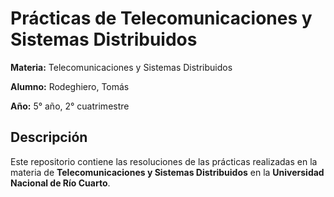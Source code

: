 # Prácticas de Telecomunicaciones y Sistemas Distribuidos

**Materia:** Telecomunicaciones y Sistemas Distribuidos

**Alumno:** Rodeghiero, Tomás

**Año:** 5° año, 2° cuatrimestre

## Descripción

Este repositorio contiene las resoluciones de las prácticas realizadas en la materia de **Telecomunicaciones y Sistemas Distribuidos** en la **Universidad Nacional de Río Cuarto**.
